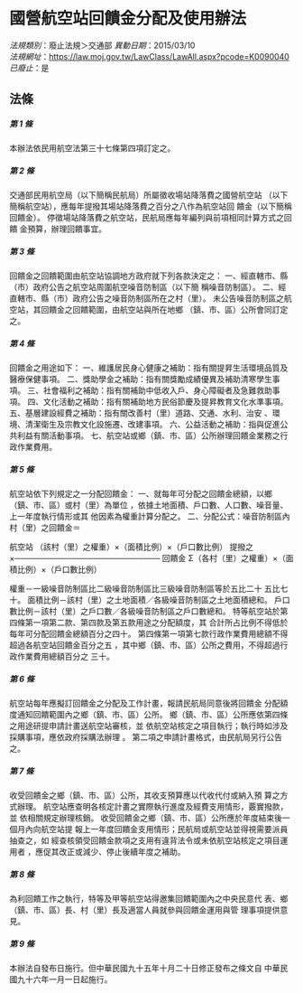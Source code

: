 # 國營航空站回饋金分配及使用辦法

*法規類別*：廢止法規＞交通部
*異動日期*：2015/03/10  
*法規網址*：https://law.moj.gov.tw/LawClass/LawAll.aspx?pcode=K0090040
*已廢止*：是


## 法條
##### 第 1 條
本辦法依民用航空法第三十七條第四項訂定之。

##### 第 2 條
交通部民用航空局（以下簡稱民航局）所屬徵收場站降落費之國營航空站
（以下簡稱航空站），應每年提撥其場站降落費之百分之八作為航空站回
饋金（以下簡稱回饋金）。
停徵場站降落費之航空站，民航局應每年編列與前項相同計算方式之回饋
金預算，辦理回饋事宜。

##### 第 3 條
回饋金之回饋範圍由航空站協調地方政府就下列各款決定之：
一、經直轄市、縣（市）政府公告之航空站周圍航空噪音防制區（以下簡
    稱噪音防制區）。
二、經直轄市、縣（市）政府公告之噪音防制區所在之村（里）。
未公告噪音防制區之航空站，其回饋金之回饋範圍，由航空站與所在地鄉
（鎮、市、區）公所會同訂定之。

##### 第 4 條
回饋金之用途如下：
一、維護居民身心健康之補助：指有關提昇生活環境品質及醫療保健事項。
二、獎助學金之補助：指有關獎勵成績優異及補助清寒學生事項。
三、社會福利之補助：指有關補助中低收入戶、身心障礙者及急難救助事項。
四、文化活動之補助：指有關補助地方民俗節慶及提昇教育文化水準事項。
五、基層建設經費之補助：指有關改善村（里）道路、交通、水利、治安
    、環境、清潔衛生及宗教文化設施遷、改建事項。
六、公益活動之補助：指與促進公共利益有關活動事項。
七、航空站或鄉（鎮、市、區）公所辦理回饋金業務之行政作業費用。

##### 第 5 條
航空站依下列規定之一分配回饋金：
一、就每年可分配之回饋金總額，以鄉（鎮、市、區）或村（里）為單位
    ，依據土地面積、戶口數、人口數、噪音量、上一年度執行情形或其
    他因素為權重計算分配之。
二、分配公式：噪音防制區內村（里）之回饋金＝

  航空站  （該村（里）之權重）×（面積比例）×（戶口數比例）
  提撥之×──────────────────────────
  回饋金  Σ（各村（里）之權重）×（面積比例）×（戶口數比例）

權重－一級噪音防制區比二級噪音防制區比三級噪音防制區等於五比二十
五比七十。
面積比例－該村（里）之土地面積／各級噪音防制區之土地面積總和。
戶口數比例－該村（里）之戶口數／各級噪音防制區之戶口數總和。
特等航空站於第四條第一項第二款、第四款及第五款用途之分配額度，其
合計所占比例不得低於每年可分配回饋金總額百分之四十。
第四條第一項第七款行政作業費用總額不得超過各航空站回饋金百分之五
，其中鄉（鎮、市、區）公所之費用，不得超過行政作業費用總額百分之
三十。

##### 第 6 條
航空站每年應擬訂回饋金之分配及工作計畫，報請民航局同意後將回饋金
分配額度通知回饋範圍內之鄉（鎮、市、區）公所。
鄉（鎮、市、區）公所應依第四條之用途研提申請計畫送航空站審核，並
依航空站核定之項目執行；執行時如涉及採購事項，應依政府採購法辦理
。
第二項之申請計畫格式，由民航局另行公告之。

##### 第 7 條
收受回饋金之鄉（鎮、市、區）公所，其收支預算應以代收代付或納入預
算之方式辦理。
航空站應查明各核定計畫之實際執行進度及經費支用情形，覈實撥款，並
依相關規定辦理核銷。
收受回饋金之鄉（鎮、市、區）公所應於年度結束後一個月內向航空站提
報上一年度回饋金支用情形；民航局或航空站並得視需要派員抽查之，如
經查核領受回饋金款項之支用有違背法令或未依航空站核定之項目運用者
，應促其改正或減少、停止後續年度之補助。

##### 第 8 條
為利回饋工作之執行，特等及甲等航空站得邀集回饋範圍內之中央民意代
表、鄉（鎮、市、區）長、村（里）長及適當人員就參與回饋金運用與管
理事項提供意見。

##### 第 9 條
本辦法自發布日施行。但中華民國九十五年十月二十日修正發布之條文自
中華民國九十六年一月一日起施行。


